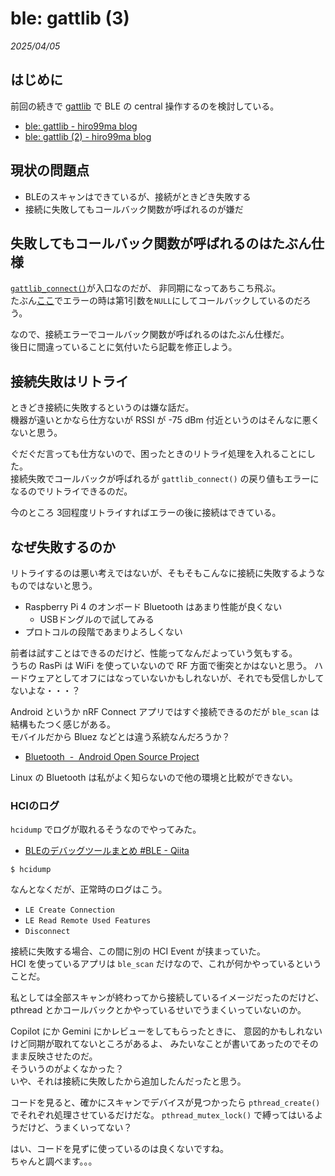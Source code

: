 # ble: gattlib (3)

_2025/04/05_

## はじめに

前回の続きで [gattlib](https://github.com/labapart/gattlib) で BLE の central 操作するのを検討している。  

* [ble: gattlib - hiro99ma blog](https://blog.hirokuma.work/2025/03/20250331-ble.html)
* [ble: gattlib (2) - hiro99ma blog](https://blog.hirokuma.work/2025/04/20250404-ble.html)

## 現状の問題点

* BLEのスキャンはできているが、接続がときどき失敗する
* 接続に失敗してもコールバック関数が呼ばれるのが嫌だ

## 失敗してもコールバック関数が呼ばれるのはたぶん仕様

[`gattlib_connect()`](https://github.com/labapart/gattlib/blob/1580056bce260f0d8ad7ccc8b105c34057cd1fbd/dbus/gattlib.c#L175)が入口なのだが、
非同期になってあちこち飛ぶ。  
たぶん[ここ](https://github.com/labapart/gattlib/blob/1580056bce260f0d8ad7ccc8b105c34057cd1fbd/bluez/gattlib_connect.c#L125-L127)でエラーの時は第1引数を`NULL`にしてコールバックしているのだろう。

なので、接続エラーでコールバック関数が呼ばれるのはたぶん仕様だ。  
後日に間違っていることに気付いたら記載を修正しよう。

## 接続失敗はリトライ

ときどき接続に失敗するというのは嫌な話だ。  
機器が遠いとかなら仕方ないが RSSI が -75 dBm 付近というのはそんなに悪くないと思う。  

ぐだぐだ言っても仕方ないので、困ったときのリトライ処理を入れることにした。  
接続失敗でコールバックが呼ばれるが `gattlib_connect()` の戻り値もエラーになるのでリトライできるのだ。

今のところ 3回程度リトライすればエラーの後に接続はできている。

## なぜ失敗するのか

リトライするのは悪い考えではないが、そもそもこんなに接続に失敗するようなものではないと思う。  

* Raspberry Pi 4 のオンボード Bluetooth はあまり性能が良くない
  * USBドングルので試してみる
* プロトコルの段階であまりよろしくない

前者は試すことはできるのだけど、性能ってなんだよっていう気もする。  
うちの RasPi は WiFi を使っていないので RF 方面で衝突とかはないと思う。
ハードウェアとしてオフにはなっていないかもしれないが、それでも受信しかしてないよな・・・？

Android というか nRF Connect アプリではすぐ接続できるのだが `ble_scan` は結構もたつく感じがある。  
モバイルだから Bluez などとは違う系統なんだろうか？ 

* [Bluetooth  -  Android Open Source Project](https://source.android.com/docs/core/ota/modular-system/bluetooth?hl=ja)

Linux の Bluetooth は私がよく知らないので他の環境と比較ができない。  

### HCIのログ

`hcidump` でログが取れるそうなのでやってみた。

* [BLEのデバッグツールまとめ #BLE - Qiita](https://qiita.com/tomoya0x00/items/28c3b92abbc3b0983178#hcidump)

```console
$ hcidump
```

なんとなくだが、正常時のログはこう。

* `LE Create Connection`
* `LE Read Remote Used Features`
* `Disconnect`

接続に失敗する場合、この間に別の HCI Event が挟まっていた。  
HCI を使っているアプリは `ble_scan` だけなので、これが何かやっているということだ。

私としては全部スキャンが終わってから接続しているイメージだったのだけど、
pthread とかコールバックとかやっているせいでうまくいっていないのか。

Copilot にか Gemini にかレビューをしてもらったときに、
意図的かもしれないけど同期が取れてないところがあるよ、
みたいなことが書いてあったのでそのまま反映させたのだ。  
そういうのがよくなかった？  
いや、それは接続に失敗したから追加したんだったと思う。

コードを見ると、確かにスキャンでデバイスが見つかったら `pthread_create()` でそれぞれ処理させているだけだな。
`pthread_mutex_lock()` で縛ってはいるようだけど、うまくいってない？

はい、コードを見ずに使っているのは良くないですね。  
ちゃんと調べます。。。
